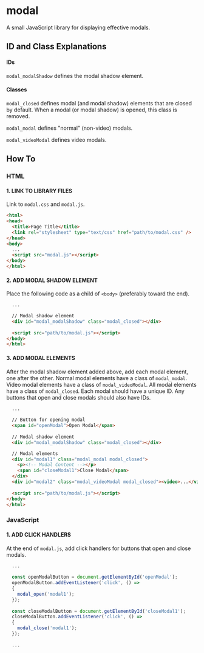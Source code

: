 # modal
A small JavaScript library for displaying effective modals.

## ID and Class Explanations

#### IDs
`modal_modalShadow` defines the modal shadow element.

#### Classes
`modal_closed` defines modal (and modal shadow) elements that are closed by default. When a modal (or modal shadow) is opened, this class is removed.

`modal_modal` defines "normal" (non-video) modals.

`modal_videoModal` defines video modals.


## How To

### HTML

#### 1. LINK TO LIBRARY FILES
Link to `modal.css` and `modal.js`.
``` html
<html>
<head>
  <title>Page Title</title>
  <link rel="stylesheet" type="text/css" href="path/to/modal.css" />
</head>
<body>
  ...
  <script src="modal.js"></script>
</body>
</html>
```

#### 2. ADD MODAL SHADOW ELEMENT
Place the following code as a child of `<body>` (preferably toward the end).
``` html
  ...

  // Modal shadow element
  <div id="modal_modalShadow" class="modal_closed"></div>
  
  <script src="path/to/modal.js"></script>
</body>
</html>
```

#### 3. ADD MODAL ELEMENTS
After the modal shadow element added above, add each modal element, one after the other.
Normal modal elements have a class of `modal_modal`. Video modal elements have a class of `modal_videoModal`.
All modal elements have a class of `modal_closed`.
Each modal should have a unique ID. Any buttons that open and close modals should also have IDs.
``` html
  ...
  
  // Button for opening modal
  <span id="openModal">Open Modal</span>
  
  // Modal shadow element
  <div id="modal_modalShadow" class="modal_closed"></div>

  // Modal elements
  <div id="modal1" class="modal_modal modal_closed">
    <p><!-- Modal Content --></p>
    <span id="closeModal1">Close Modal</span>
  </div>
  <div id="modal2" class="modal_videoModal modal_closed"><video>...</video></div>
  
  <script src="path/to/modal.js"></script>
</body>
</html>
```

### JavaScript

#### 1. ADD CLICK HANDLERS
At the end of `modal.js`, add click handlers for buttons that open and close modals.
``` javascript
  ...
  
  const openModalButton = document.getElementById('openModal');
  openModalButton.addEventListener('click', () =>
  {
    modal_open('modal1');
  });
  
  const closeModalButton = document.getElementById('closeModal1');
  closeModalButton.addEventListener('click', () =>
  {
    modal_close('modal1');
  });
  
  ...
```
